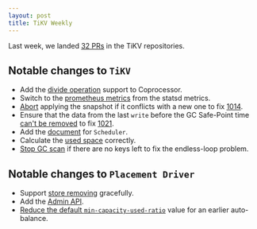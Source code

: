 ```yaml
---
layout: post
title: TiKV Weekly
---
```


Last week, we landed [32 PRs](https://github.com/search?utf8=%E2%9C%93&q=repo%3Apingcap%2Ftikv+repo%3Apingcap%2Fpd+is%3Apr+is%3Amerged+merged%3A2016-09-05..2016-09-11&type=Issues&ref=searchresults) in the TiKV repositories.

## Notable changes to `TiKV`

+ Add the [divide operation](https://github.com/pingcap/tikv/pull/1009) support to Coprocessor.
+ Switch to the [prometheus metrics](https://github.com/pingcap/tikv/pull/1017) from the statsd metrics. 
+ [Abort](https://github.com/pingcap/tikv/pull/1020) applying the snapshot if it conflicts with a new one to fix [1014](https://github.com/pingcap/tikv/issues/1014).
+ Ensure that the data from the last `write` before the GC Safe-Point time [can't be removed](https://github.com/pingcap/tikv/pull/1022) to fix [1021](https://github.com/pingcap/tikv/issues/1021).
+ Add the [document](https://github.com/pingcap/tikv/pull/1023) for `Scheduler`.
+ Calculate the [used space](https://github.com/pingcap/tikv/pull/1026) correctly.
+ [Stop GC scan](https://github.com/pingcap/tikv/pull/1036) if there are no keys left to fix the endless-loop problem.

## Notable changes to `Placement Driver`

+ Support [store removing](https://github.com/pingcap/pd/pull/306) gracefully.
+ Add the [Admin API](https://github.com/pingcap/pd/pull/308).
+ [Reduce the default `min-capacity-used-ratio`](https://github.com/pingcap/pd/pull/314) value for an earlier auto-balance.